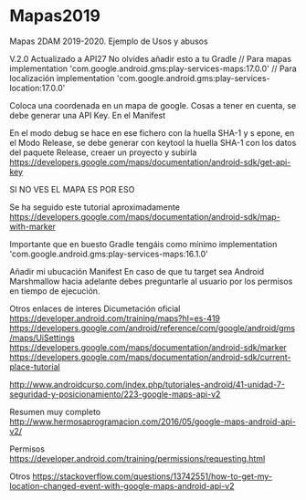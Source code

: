 # Mapas2019
Mapas 2DAM 2019-2020. Ejemplo de Usos y abusos

V.2.0 Actualizado a API27
No olvides añadir esto a tu Gradle
    // Para mapas
    implementation 'com.google.android.gms:play-services-maps:17.0.0'
    // Para localización
    implementation 'com.google.android.gms:play-services-location:17.0.0'
    

Coloca una coordenada en un mapa de google.
Cosas a tener en cuenta, se debe generar una API Key. En el Manifest
<meta-data
            android:name="com.google.android.geo.API_KEY"
            android:value="@string/google_maps_key" />

En el modo debug se hace en ese fichero con la huella SHA-1 y s epone, en el Modo Release,
se debe generar con keytool la huella SHA-1 con los datos del paquete Release, creaer un proyecto y subirla
https://developers.google.com/maps/documentation/android-sdk/get-api-key

SI NO VES EL MAPA ES POR ESO

Se ha seguido este tutorial aproximadamente
https://developers.google.com/maps/documentation/android-sdk/map-with-marker

Importante que en buesto Gradle tengáis como mínimo
implementation 'com.google.android.gms:play-services-maps:16.1.0'

Añadir mi ubucación
Manifest
<uses-permission android:name="android.permission.ACCESS_FINE_LOCATION" />
En caso de que tu target sea Android Marshmallow hacia adelante debes preguntarle al usuario por los permisos en tiempo de ejecución.

Otros enlaces de interes
Dicumetación oficial
https://developer.android.com/training/maps?hl=es-419
https://developers.google.com/android/reference/com/google/android/gms/maps/UiSettings
https://developers.google.com/maps/documentation/android-sdk/marker
https://developers.google.com/maps/documentation/android-sdk/current-place-tutorial

http://www.androidcurso.com/index.php/tutoriales-android/41-unidad-7-seguridad-y-posicionamiento/223-google-maps-api-v2

Resumen muy completo
http://www.hermosaprogramacion.com/2016/05/google-maps-android-api-v2/

Permisos
https://developer.android.com/training/permissions/requesting.html

Otros
https://stackoverflow.com/questions/13742551/how-to-get-my-location-changed-event-with-google-maps-android-api-v2


